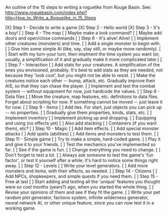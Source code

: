 An outline of the 15 steps to writing a roguelike from Rouge Basin.
See: http://www.roguebasin.com/index.php?title=How_to_Write_a_Roguelike_in_15_Steps

[X] Step 1 - Decide to write a game
[X] Step 2 - Hello world
[X] Step 3 - It's a boy!
[ ] Step 4 - The map
    [ ] Maybe make a look command?
    [ ] Maybe add doors and open/close commands
[ ] Step 6 - It's alive! Alive!
    [ ] Implement other creatures (monsters) and time.
    [ ] Add a single monster to begin with.
    [ ] Give him some simple AI (like, say, stay still, or maybe move randomly).
    [ ] Start with my turn-your turn, then implment the time system you want
        (or, usually, a simplification of it and gradually make it more complicated later.)
[ ] Step 7 - Interaction
    [ ] Add stats for your creatures. A simplification of the ones you envisioned, probably.
        It's best to add stats as they are needed, not because they 'look cool', but you might not
        be able to resist.
    [ ] Make the creatures notice each other -- bump, attack, etc. Gradually improve their AIS,
        so that they can chase the player.
    [ ] Implement and test the combat system -- without equipment for now, just hardcode the values.
[ ] Step 8 - Data files
    [ ] Move the creature, map features, etc. definitions to data files. Forget about scripting for
        now. If something cannot be moved -- just leave it for now.
[ ] Step 9 - Items
    [ ] Add ites. For start, just objects you can pick up -- no properties.
    [ ] Gradually give them properties, kinds, stats, etc.
    [ ] Implement inventory
    [ ] Implement picking up and dropping.
    [ ] Equipping and using (no effects yet)
    [ ] Also add stacking
    [ ] Containers (if you want them), etc?
[ ] Step 10 - Magic
    [ ] Add item effects.
    [ ] Add special monster attacks
    [ ] Add spells (abilities)
    [ ] Add items and monsters to test them.
[ ] Step 11 - Simple game
    [ ] Try to make a simple, hard-coded game.
    [ ] Play it and give it to your friends.
    [ ] Test the mechanics you've implemented so far.
    [ ] See if the game is fun.
    [ ] Change everything you need to change.
    [ ] Don't forget to test a lot.
    [ ] Always ask someone to test the game's 'fun factor', or test it yourself after a while;
        it's hard to notice some things right away.
[ ] Step 12 - Levels
    [ ] Write your level generators.
    [ ] Add more monsters and items, with their effects, as needed.
[ ] Step 14 - Citizens
    [ ] Add NPCs, shopkeepers, and simple quests if you need them.
[ ] Step 15 - Free at last
    [ ] Start adding and testing all the 'unique' features you thought were so cool months (years?) ago,
        when you started the whole thing.
    [ ] Revise your opinions of them and see if they fit the game.
    [ ] Write your pet random plot generator, factions system, infinite wilderness generator,
        neural network AI, or other unique feature, since you can now test it in a working game.